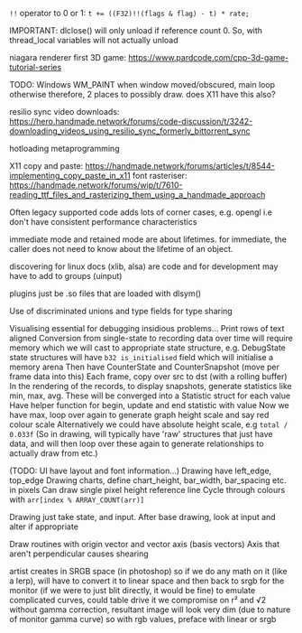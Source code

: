 <!-- SPDX-License-Identifier: zlib-acknowledgement -->

`!!` operator to 0 or 1: `t += ((F32)!!(flags & flag) - t) * rate;` 

IMPORTANT: dlclose() will only unload if reference count 0. So, with thread_local variables
will not actually unload

niagara renderer first
3D game: https://www.pardcode.com/cpp-3d-game-tutorial-series

TODO: Windows WM_PAINT when window moved/obscured, main loop otherwise
therefore, 2 places to possibly draw. does X11 have this also?

resilio sync video downloads: https://hero.handmade.network/forums/code-discussion/t/3242-downloading_videos_using_resilio_sync_formerly_bittorrent_sync

hotloading
metaprogramming

X11 copy and paste: https://handmade.network/forums/articles/t/8544-implementing_copy_paste_in_x11
font rasteriser: https://handmade.network/forums/wip/t/7610-reading_ttf_files_and_rasterizing_them_using_a_handmade_approach 

Often legacy supported code adds lots of corner cases, e.g. opengl
i.e  don't have consistent performance characteristics

immediate mode and retained mode are about lifetimes. 
for immediate, the caller does not need to know about the lifetime of an object.

discovering for linux docs (xlib, alsa) are code and for 
development may have to add to groups (uinput) 

plugins just be .so files that are loaded with dlsym()

Use of discriminated unions and type fields for type sharing

Visualising essential for debugging insidious problems...
Print rows of text aligned
Conversion from single-state to recording data over time will require memory which we will cast to appropriate state structure, 
e.g. DebugState 
state structures will have `b32 is_initialised` field which will initialise a memory arena
Then have CounterState and CounterSnapshot (move per frame data into this)
Each frame, copy over src to dst (with a rolling buffer)
In the rendering of the records, to display snapshots, generate statistics like min, max, avg.
These will be converged into a Statistic struct for each value
Have helper function for begin, update and end statistic with value
Now we have max, loop over again to generate graph height scale and say red colour scale
Alternatively we could have absolute height scale, e.g `total / 0.033f`
(So in drawing, will typically have 'raw' structures that just have data, and will then
loop over these again to generate relationships to actually draw from etc.)

(TODO: UI have layout and font information...)
Drawing have left_edge, top_edge
Drawing charts, define chart_height, bar_width, bar_spacing etc. in pixels
Can draw single pixel height reference line
Cycle through colours with `arr[index % ARRAY_COUNT(arr)]`

Drawing just take state, and input.
After base drawing, look at input and alter if appropriate

Draw routines with origin vector and vector axis (basis vectors)
Axis that aren't perpendicular causes shearing

artist creates in SRGB space (in photoshop) 
so if we do any math on it (like a lerp), 
will have to convert it to linear space and then back to srgb for the monitor (if we were to just blit directly, it would be fine)
to emulate complicated curves, could table drive it
we compromise on r² and √2
without gamma correction, resultant image will look very dim (due to nature of monitor gamma curve) 
so with rgb values, preface with linear or srgb
